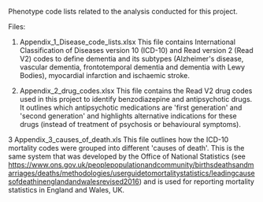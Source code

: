 Phenotype code lists related to the analysis conducted for this project.


Files:
1. Appendix_1_Disease_code_lists.xlsx
This file contains International Classification of Diseases version 10 (ICD-10) and Read version 2 (Read V2) codes to define dementia and its subtypes (Alzheimer's disease, vascular dementia, frontotemporal dementia and dementia with Lewy Bodies), myocardial infarction and ischaemic stroke.

2. Appendix_2_drug_codes.xlsx
This file contains the Read V2 drug codes used in this project to identify benzodiazepine and antipsychotic drugs. It outlines which antipsychotic medications are 'first generation' and 'second generation' and highlights alternative indications for these drugs (instead of treatment of psychosis or behavioural symptoms).

3 Appendix_3_causes_of_death.xls 
This file outlines how the ICD-10 mortality codes were grouped into different 'causes of death'. This is the same system that was developed by the Office of National Statistics (see https://www.ons.gov.uk/peoplepopulationandcommunity/birthsdeathsandmarriages/deaths/methodologies/userguidetomortalitystatistics/leadingcausesofdeathinenglandandwalesrevised2016) and is used for reporting mortality statistics in England and Wales, UK.
